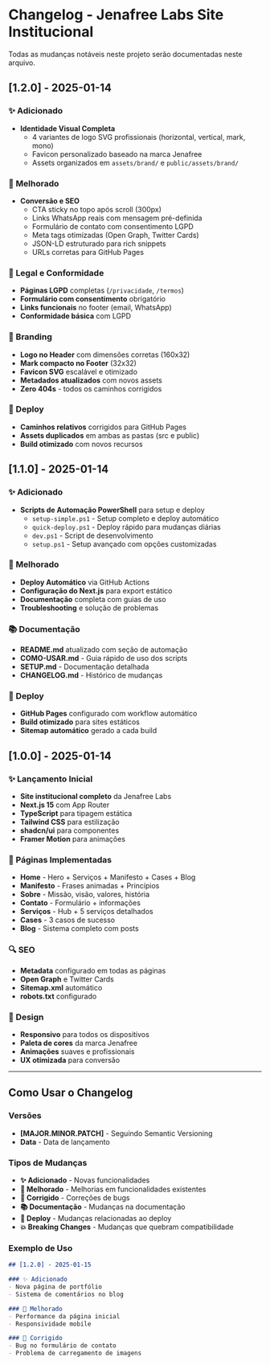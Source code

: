 # Changelog - Jenafree Labs Site Institucional

Todas as mudanças notáveis neste projeto serão documentadas neste arquivo.

## [1.2.0] - 2025-01-14

### ✨ Adicionado
- **Identidade Visual Completa**
  - 4 variantes de logo SVG profissionais (horizontal, vertical, mark, mono)
  - Favicon personalizado baseado na marca Jenafree
  - Assets organizados em `assets/brand/` e `public/assets/brand/`

### 🔧 Melhorado
- **Conversão e SEO**
  - CTA sticky no topo após scroll (300px)
  - Links WhatsApp reais com mensagem pré-definida
  - Formulário de contato com consentimento LGPD
  - Meta tags otimizadas (Open Graph, Twitter Cards)
  - JSON-LD estruturado para rich snippets
  - URLs corretas para GitHub Pages

### 📄 Legal e Conformidade
- **Páginas LGPD** completas (`/privacidade`, `/termos`)
- **Formulário com consentimento** obrigatório
- **Links funcionais** no footer (email, WhatsApp)
- **Conformidade básica** com LGPD

### 🎨 Branding
- **Logo no Header** com dimensões corretas (160x32)
- **Mark compacto no Footer** (32x32)
- **Favicon SVG** escalável e otimizado
- **Metadados atualizados** com novos assets
- **Zero 404s** - todos os caminhos corrigidos

### 🚀 Deploy
- **Caminhos relativos** corrigidos para GitHub Pages
- **Assets duplicados** em ambas as pastas (src e public)
- **Build otimizado** com novos recursos

## [1.1.0] - 2025-01-14

### ✨ Adicionado
- **Scripts de Automação PowerShell** para setup e deploy
  - `setup-simple.ps1` - Setup completo e deploy automático
  - `quick-deploy.ps1` - Deploy rápido para mudanças diárias
  - `dev.ps1` - Script de desenvolvimento
  - `setup.ps1` - Setup avançado com opções customizadas

### 🔧 Melhorado
- **Deploy Automático** via GitHub Actions
- **Configuração do Next.js** para export estático
- **Documentação** completa com guias de uso
- **Troubleshooting** e solução de problemas

### 📚 Documentação
- **README.md** atualizado com seção de automação
- **COMO-USAR.md** - Guia rápido de uso dos scripts
- **SETUP.md** - Documentação detalhada
- **CHANGELOG.md** - Histórico de mudanças

### 🚀 Deploy
- **GitHub Pages** configurado com workflow automático
- **Build otimizado** para sites estáticos
- **Sitemap automático** gerado a cada build

## [1.0.0] - 2025-01-14

### ✨ Lançamento Inicial
- **Site institucional completo** da Jenafree Labs
- **Next.js 15** com App Router
- **TypeScript** para tipagem estática
- **Tailwind CSS** para estilização
- **shadcn/ui** para componentes
- **Framer Motion** para animações

### 📄 Páginas Implementadas
- **Home** - Hero + Serviços + Manifesto + Cases + Blog
- **Manifesto** - Frases animadas + Princípios
- **Sobre** - Missão, visão, valores, história
- **Contato** - Formulário + informações
- **Serviços** - Hub + 5 serviços detalhados
- **Cases** - 3 casos de sucesso
- **Blog** - Sistema completo com posts

### 🔍 SEO
- **Metadata** configurado em todas as páginas
- **Open Graph** e Twitter Cards
- **Sitemap.xml** automático
- **robots.txt** configurado

### 📱 Design
- **Responsivo** para todos os dispositivos
- **Paleta de cores** da marca Jenafree
- **Animações** suaves e profissionais
- **UX otimizada** para conversão

---

## Como Usar o Changelog

### Versões
- **[MAJOR.MINOR.PATCH]** - Seguindo Semantic Versioning
- **Data** - Data de lançamento

### Tipos de Mudanças
- **✨ Adicionado** - Novas funcionalidades
- **🔧 Melhorado** - Melhorias em funcionalidades existentes
- **🐛 Corrigido** - Correções de bugs
- **📚 Documentação** - Mudanças na documentação
- **🚀 Deploy** - Mudanças relacionadas ao deploy
- **💥 Breaking Changes** - Mudanças que quebram compatibilidade

### Exemplo de Uso
```markdown
## [1.2.0] - 2025-01-15

### ✨ Adicionado
- Nova página de portfólio
- Sistema de comentários no blog

### 🔧 Melhorado
- Performance da página inicial
- Responsividade mobile

### 🐛 Corrigido
- Bug no formulário de contato
- Problema de carregamento de imagens
```
